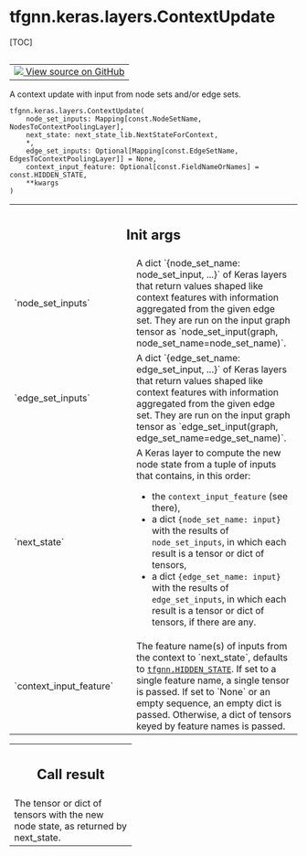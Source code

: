 # tfgnn.keras.layers.ContextUpdate

[TOC]

<!-- Insert buttons and diff -->

<table class="tfo-notebook-buttons tfo-api nocontent" align="left">
<td>
  <a target="_blank" href="https://github.com/tensorflow/gnn/tree/master/tensorflow_gnn/keras/layers/graph_update.py#L445-L542">
    <img src="https://www.tensorflow.org/images/GitHub-Mark-32px.png" />
    View source on GitHub
  </a>
</td>
</table>

A context update with input from node sets and/or edge sets.

<pre class="devsite-click-to-copy prettyprint lang-py tfo-signature-link">
<code>tfgnn.keras.layers.ContextUpdate(
    node_set_inputs: Mapping[const.NodeSetName, NodesToContextPoolingLayer],
    next_state: next_state_lib.NextStateForContext,
    *,
    edge_set_inputs: Optional[Mapping[const.EdgeSetName, EdgesToContextPoolingLayer]] = None,
    context_input_feature: Optional[const.FieldNameOrNames] = const.HIDDEN_STATE,
    **kwargs
)
</code></pre>



<!-- Placeholder for "Used in" -->

<!-- Tabular view -->
 <table class="responsive fixed orange">
<colgroup><col width="214px"><col></colgroup>
<tr><th colspan="2"><h2 class="add-link">Init args</h2></th></tr>

<tr> <td> `node_set_inputs`<a id="node_set_inputs"></a> </td> <td> A dict
`{node_set_name: node_set_input, ...}` of Keras layers that return values shaped
like context features with information aggregated from the given edge set. They
are run on the input graph tensor as `node_set_input(graph,
node_set_name=node_set_name)`. </td> </tr><tr> <td>
`edge_set_inputs`<a id="edge_set_inputs"></a> </td> <td> A dict `{edge_set_name:
edge_set_input, ...}` of Keras layers that return values shaped like context
features with information aggregated from the given edge set. They are run on
the input graph tensor as `edge_set_input(graph, edge_set_name=edge_set_name)`.
</td> </tr><tr> <td> `next_state`<a id="next_state"></a> </td> <td> A Keras
layer to compute the new node state from a tuple of inputs that contains, in
this order:

-   the `context_input_feature` (see there),
-   a dict `{node_set_name: input}` with the results of `node_set_inputs`, in
    which each result is a tensor or dict of tensors,
-   a dict `{edge_set_name: input}` with the results of `edge_set_inputs`,
    in which each result is a tensor or dict of tensors, if there are any.
    </td>
    </tr><tr>
    <td>
    `context_input_feature`<a id="context_input_feature"></a>
    </td>
    <td>
    The feature name(s) of inputs from the context to
    `next_state`, defaults to <a href="../../../tfgnn.md#HIDDEN_STATE"><code>tfgnn.HIDDEN_STATE</code></a>.
    If set to a single feature name, a single tensor is passed.
    If set to `None` or an empty sequence, an empty dict is passed.
    Otherwise, a dict of tensors keyed by feature names is passed.
    </td>
    </tr>
    </table>

<!-- Tabular view -->
 <table class="responsive fixed orange">
<colgroup><col width="214px"><col></colgroup>
<tr><th colspan="2"><h2 class="add-link">Call result</h2></th></tr>
<tr class="alt">
<td colspan="2">
The tensor or dict of tensors with the new node state, as returned by
next_state.
</td>
</tr>

</table>
